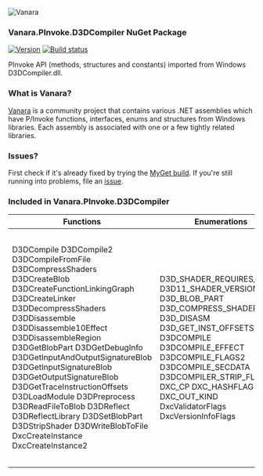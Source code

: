 ﻿![Vanara](https://raw.githubusercontent.com/dahall/Vanara/master/docs/icons/VanaraHeading.png)
### **Vanara.PInvoke.D3DCompiler NuGet Package**
[![Version](https://img.shields.io/nuget/v/Vanara.PInvoke.D3DCompiler?label=NuGet&style=flat-square)](https://github.com/dahall/Vanara/releases)
[![Build status](https://github.com/dahall/Vanara/actions/workflows/cibuild.yml/badge.svg?branch=master)](https://github.com/dahall/Vanara/actions/workflows/cibuild.yml)

PInvoke API (methods, structures and constants) imported from Windows D3DCompiler.dll.

### **What is Vanara?**

[Vanara](https://github.com/dahall/Vanara) is a community project that contains various .NET assemblies which have P/Invoke functions, interfaces, enums and structures from Windows libraries. Each assembly is associated with one or a few tightly related libraries.

### **Issues?**

First check if it's already fixed by trying the [MyGet build](https://www.myget.org/feed/Packages/vanara).
If you're still running into problems, file an [issue](https://github.com/dahall/Vanara/issues).

### **Included in Vanara.PInvoke.D3DCompiler**

Functions | Enumerations | Structures | Interfaces
--- | --- | --- | ---
D3DCompile D3DCompile2 D3DCompileFromFile D3DCompressShaders D3DCreateBlob D3DCreateFunctionLinkingGraph D3DCreateLinker D3DDecompressShaders D3DDisassemble D3DDisassemble10Effect D3DDisassembleRegion D3DGetBlobPart D3DGetDebugInfo D3DGetInputAndOutputSignatureBlob D3DGetInputSignatureBlob D3DGetOutputSignatureBlob D3DGetTraceInstructionOffsets D3DLoadModule D3DPreprocess D3DReadFileToBlob D3DReflect D3DReflectLibrary D3DSetBlobPart D3DStripShader D3DWriteBlobToFile DxcCreateInstance DxcCreateInstance2             | D3D_SHADER_REQUIRES_FLAGS D3D11_SHADER_VERSION_TYPE D3D_BLOB_PART D3D_COMPRESS_SHADER D3D_DISASM D3D_GET_INST_OFFSETS D3DCOMPILE D3DCOMPILE_EFFECT D3DCOMPILE_FLAGS2 D3DCOMPILE_SECDATA D3DCOMPILER_STRIP_FLAGS DXC_CP DXC_HASHFLAG DXC_OUT_KIND DxcValidatorFlags DxcVersionInfoFlags                        | D3D11_FUNCTION_DESC D3D11_LIBRARY_DESC D3D11_PARAMETER_DESC D3D11_SHADER_BUFFER_DESC D3D11_SHADER_DESC D3D11_SHADER_INPUT_BIND_DESC D3D11_SHADER_TYPE_DESC D3D11_SHADER_VARIABLE_DESC D3D11_SIGNATURE_PARAMETER_DESC D3D_SHADER_DATA DXC_PART DxcArgPair DxcBuffer DxcDefine DxcShaderHash                         | ID3D11FunctionLinkingGraph ID3D11FunctionParameterReflection ID3D11FunctionReflection ID3D11LibraryReflection ID3D11Linker ID3D11LinkingNode ID3D11Module ID3D11ModuleInstance ID3D11ShaderReflection ID3D11ShaderReflectionConstantBuffer ID3D11ShaderReflectionType ID3D11ShaderReflectionVariable IDxcAssembler IDxcBlobEncoding IDxcBlobUtf8 IDxcBlobWide IDxcCompiler IDxcCompiler2 IDxcCompiler3 IDxcCompilerArgs IDxcContainerBuilder IDxcContainerReflection IDxcExtraOutputs IDxcIncludeHandler IDxcLibrary IDxcLinker IDxcOperationResult IDxcOptimizer IDxcOptimizerPass IDxcPdbUtils IDxcPdbUtils2 IDxcResult IDxcUtils IDxcValidator IDxcValidator2 IDxcVersionInfo IDxcVersionInfo2 IDxcVersionInfo3 
